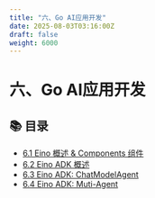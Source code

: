 ```yaml
---
title: "六、Go AI应用开发"
date: 2025-08-03T03:16:00Z
draft: false
weight: 6000
---
```


# 六、Go AI应用开发



## 📚 目录

- [6.1 Eino 概述 & Components 组件](6-1-eino-概述-&-components-组件/)
- [6.2 Eino ADK 概述](6-2-eino-adk-概述/)
- [6.3 Eino ADK: ChatModelAgent](6-3-eino-adk-chatmodelagent/)
- [6.4 Eino ADK: Muti-Agent](6-4-eino-adk-muti-agent/)







